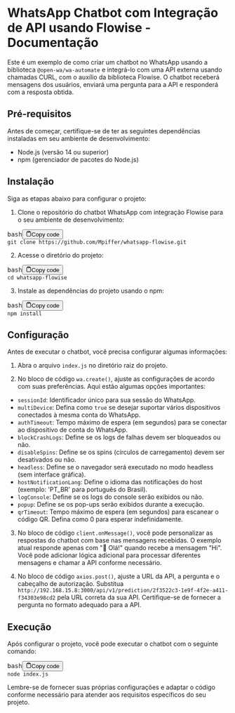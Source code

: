 <html>
<body>
<div><h1>WhatsApp Chatbot com Integração de API usando Flowise - Documentação</h1></div>
<div><p>Este é um exemplo de como criar um chatbot no WhatsApp usando a biblioteca <code>@open-wa/wa-automate</code> e integrá-lo com uma API externa usando chamadas CURL, com o auxílio da biblioteca Flowise. O chatbot receberá mensagens dos usuários, enviará uma pergunta para a API e responderá com a resposta obtida.</p></div>
<div><h2>Pré-requisitos</h2></div>
<div><p>Antes de começar, certifique-se de ter as seguintes dependências instaladas em seu ambiente de desenvolvimento:</p></div>
<div><ul><li>Node.js (versão 14 ou superior)</li><li>npm (gerenciador de pacotes do Node.js)</li></ul></div>
<div><h2>Instalação</h2></div>
<div><p>Siga as etapas abaixo para configurar o projeto:</p></div>
<div><ol><li>Clone o repositório do chatbot WhatsApp com integração Flowise para o seu ambiente de desenvolvimento:</li></ol></div>
<div><pre><div class="bg-black rounded-md mb-4"><div class="flex items-center relative text-gray-200 bg-gray-800 px-4 py-2 text-xs font-sans justify-between rounded-t-md"><span>bash</span><button class="flex ml-auto gap-2"><svg stroke="currentColor" fill="none" stroke-width="2" viewBox="0 0 24 24" stroke-linecap="round" stroke-linejoin="round" class="h-4 w-4" height="1em" width="1em" xmlns="http://www.w3.org/2000/svg"><path d="M16 4h2a2 2 0 0 1 2 2v14a2 2 0 0 1-2 2H6a2 2 0 0 1-2-2V6a2 2 0 0 1 2-2h2"></path><rect x="8" y="2" width="8" height="4" rx="1" ry="1"></rect></svg>Copy code</button></div><div class="p-4 overflow-y-auto print:overflow-visible"><code class="!whitespace-pre hljs language-bash">git <span class="hljs-built_in">clone</span> https://github.com/Mpiffer/whatsapp-flowise.git
</code></div></div></pre></div>
<div><ol start="2"><li>Acesse o diretório do projeto:</li></ol></div>
<div><pre><div class="bg-black rounded-md mb-4"><div class="flex items-center relative text-gray-200 bg-gray-800 px-4 py-2 text-xs font-sans justify-between rounded-t-md"><span>bash</span><button class="flex ml-auto gap-2"><svg stroke="currentColor" fill="none" stroke-width="2" viewBox="0 0 24 24" stroke-linecap="round" stroke-linejoin="round" class="h-4 w-4" height="1em" width="1em" xmlns="http://www.w3.org/2000/svg"><path d="M16 4h2a2 2 0 0 1 2 2v14a2 2 0 0 1-2 2H6a2 2 0 0 1-2-2V6a2 2 0 0 1 2-2h2"></path><rect x="8" y="2" width="8" height="4" rx="1" ry="1"></rect></svg>Copy code</button></div><div class="p-4 overflow-y-auto print:overflow-visible"><code class="!whitespace-pre hljs language-bash"><span class="hljs-built_in">cd</span> whatsapp-flowise
</code></div></div></pre></div>
<div><ol start="3"><li>Instale as dependências do projeto usando o npm:</li></ol></div>
<div><pre><div class="bg-black rounded-md mb-4"><div class="flex items-center relative text-gray-200 bg-gray-800 px-4 py-2 text-xs font-sans justify-between rounded-t-md"><span>bash</span><button class="flex ml-auto gap-2"><svg stroke="currentColor" fill="none" stroke-width="2" viewBox="0 0 24 24" stroke-linecap="round" stroke-linejoin="round" class="h-4 w-4" height="1em" width="1em" xmlns="http://www.w3.org/2000/svg"><path d="M16 4h2a2 2 0 0 1 2 2v14a2 2 0 0 1-2 2H6a2 2 0 0 1-2-2V6a2 2 0 0 1 2-2h2"></path><rect x="8" y="2" width="8" height="4" rx="1" ry="1"></rect></svg>Copy code</button></div><div class="p-4 overflow-y-auto print:overflow-visible"><code class="!whitespace-pre hljs language-bash">npm install
</code></div></div></pre></div>
<div><h2>Configuração</h2></div>
<div><p>Antes de executar o chatbot, você precisa configurar algumas informações:</p></div>
<div><ol><li><p>Abra o arquivo <code>index.js</code> no diretório raiz do projeto.</p></li><li><p>No bloco de código <code>wa.create()</code>, ajuste as configurações de acordo com suas preferências. Aqui estão algumas opções importantes:</p></li></ol></div>
<div><ul><li><code>sessionId</code>: Identificador único para sua sessão do WhatsApp.</li><li><code>multiDevice</code>: Defina como <code>true</code> se desejar suportar vários dispositivos conectados à mesma conta do WhatsApp.</li><li><code>authTimeout</code>: Tempo máximo de espera (em segundos) para se conectar ao dispositivo de conta do WhatsApp.</li><li><code>blockCrashLogs</code>: Define se os logs de falhas devem ser bloqueados ou não.</li><li><code>disableSpins</code>: Define se os spins (círculos de carregamento) devem ser desativados ou não.</li><li><code>headless</code>: Define se o navegador será executado no modo headless (sem interface gráfica).</li><li><code>hostNotificationLang</code>: Define o idioma das notificações do host (exemplo: 'PT_BR' para português do Brasil).</li><li><code>logConsole</code>: Define se os logs do console serão exibidos ou não.</li><li><code>popup</code>: Define se os pop-ups serão exibidos durante a execução.</li><li><code>qrTimeout</code>: Tempo máximo de espera (em segundos) para escanear o código QR. Defina como 0 para esperar indefinidamente.</li></ul></div>
<div><ol start="3"><li><p>No bloco de código <code>client.onMessage()</code>, você pode personalizar as respostas do chatbot com base nas mensagens recebidas. O exemplo atual responde apenas com "👋 Olá!" quando recebe a mensagem "Hi". Você pode adicionar lógica adicional para processar diferentes mensagens e chamar a API conforme necessário.</p></li><li><p>No bloco de código <code>axios.post()</code>, ajuste a URL da API, a pergunta e o cabeçalho de autorização. Substitua <code>http://192.168.15.8:3000/api/v1/prediction/2f3522c3-1e9f-4f2e-a411-f34303e98cd2</code> pela URL correta da sua API. Certifique-se de fornecer a pergunta no formato adequado para a API.</p></li></ol></div>
<div><h2>Execução</h2></div>
<div><p>Após configurar o projeto, você pode executar o chatbot com o seguinte comando:</p></div>
<div><pre><div class="bg-black rounded-md mb-4"><div class="flex items-center relative text-gray-200 bg-gray-800 px-4 py-2 text-xs font-sans justify-between rounded-t-md"><span>bash</span><button class="flex ml-auto gap-2"><svg stroke="currentColor" fill="none" stroke-width="2" viewBox="0 0 24 24" stroke-linecap="round" stroke-linejoin="round" class="h-4 w-4" height="1em" width="1em" xmlns="http://www.w3.org/2000/svg"><path d="M16 4h2a2 2 0 0 1 2 2v14a2 2 0 0 1-2 2H6a2 2 0 0 1-2-2V6a2 2 0 0 1 2-2h2"></path><rect x="8" y="2" width="8" height="4" rx="1" ry="1"></rect></svg>Copy code</button></div><div class="p-4 overflow-y-auto print:overflow-visible"><code class="!whitespace-pre hljs language-bash">node index.js
</code></div></div></pre></div>
<div><p>Lembre-se de fornecer suas próprias configurações e adaptar o código conforme necessário para atender aos requisitos específicos do seu projeto.</p></div>
</body>
</html>
